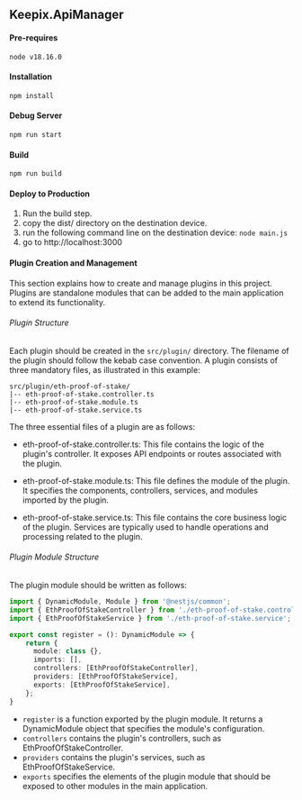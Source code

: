 ## Keepix.ApiManager

#### Pre-requires

`node v18.16.0`

#### Installation

`npm install`

#### Debug Server

`npm run start`

#### Build

`npm run build`

#### Deploy to Production

1. Run the build step.
2. copy the dist/ directory on the destination device.
3. run the following command line on the destination device: `node main.js`
4. go to http://localhost:3000

#### Plugin Creation and Management

This section explains how to create and manage plugins in this project. Plugins are standalone modules that can be added to the main application to extend its functionality.

###### Plugin Structure

Each plugin should be created in the `src/plugin/` directory. The filename of the plugin should follow the kebab case convention. A plugin consists of three mandatory files, as illustrated in this example:

```shell
src/plugin/eth-proof-of-stake/
|-- eth-proof-of-stake.controller.ts
|-- eth-proof-of-stake.module.ts
|-- eth-proof-of-stake.service.ts
```

The three essential files of a plugin are as follows:

- eth-proof-of-stake.controller.ts: This file contains the logic of the plugin's controller. It exposes API endpoints or routes associated with the plugin.

- eth-proof-of-stake.module.ts: This file defines the module of the plugin. It specifies the components, controllers, services, and modules imported by the plugin.

- eth-proof-of-stake.service.ts: This file contains the core business logic of the plugin. Services are typically used to handle operations and processing related to the plugin.

###### Plugin Module Structure

The plugin module should be written as follows:

```ts
import { DynamicModule, Module } from '@nestjs/common';
import { EthProofOfStakeController } from './eth-proof-of-stake.controller';
import { EthProofOfStakeService } from './eth-proof-of-stake.service';

export const register = (): DynamicModule => {
    return {
      module: class {},
      imports: [],
      controllers: [EthProofOfStakeController],
      providers: [EthProofOfStakeService],
      exports: [EthProofOfStakeService],
    };
}
```

- `register` is a function exported by the plugin module. It returns a DynamicModule object that specifies the module's configuration.
- `controllers` contains the plugin's controllers, such as EthProofOfStakeController.
- `providers` contains the plugin's services, such as EthProofOfStakeService.
- `exports` specifies the elements of the plugin module that should be exposed to other modules in the main application.